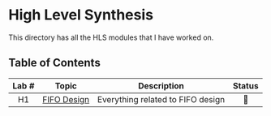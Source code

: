# High Level Synthesis
This directory has all the HLS modules that I have worked on.

## Table of Contents
|   Lab #   |     Topic     |            Description                 |      Status      |
|:---------:|:-------------:|:--------------------------------------:|:----------------:|
|    H1     |  [FIFO Design]()  |  Everything related to FIFO design |      :pushpin:   |